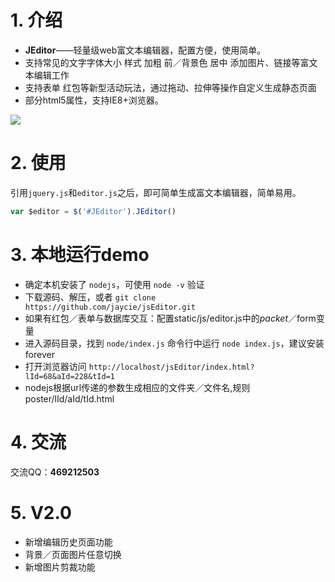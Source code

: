 
# 1. 介绍

- **JEditor**——轻量级web富文本编辑器，配置方便，使用简单</b>。
- 支持常见的文字字体大小 样式 加粗 前／背景色 居中 添加图片、链接等富文本编辑工作
- 支持表单 红包等新型活动玩法，通过拖动、拉伸等操作自定义生成静态页面
- 部分html5属性，支持IE8+浏览器。

![](http://images2015.cnblogs.com/blog/381372/201605/381372-20160505150001294-447083237.png)

# 2. 使用

引用`jquery.js`和`editor.js`之后，即可简单生成富文本编辑器，简单易用。
```js
var $editor = $('#JEditor').JEditor()
```

# 3. 本地运行demo

 - 确定本机安装了 `nodejs`，可使用 `node -v` 验证
 - 下载源码、解压，或者 `git clone https://github.com/jaycie/jsEditor.git` 
 - 如果有红包／表单与数据库交互：配置static/js/editor.js中的$packet／$form变量
 - 进入源码目录，找到 `node/index.js` 命令行中运行 `node index.js`，建议安装forever
 - 打开浏览器访问 `http://localhost/jsEditor/index.html?lId=68&aId=228&tId=1` 
 - nodejs根据url传递的参数生成相应的文件夹／文件名,规则poster/lId/aId/tId.html

# 4. 交流

交流QQ：**469212503**

# 5. V2.0
 - 新增编辑历史页面功能
 - 背景／页面图片任意切换
 - 新增图片剪裁功能

